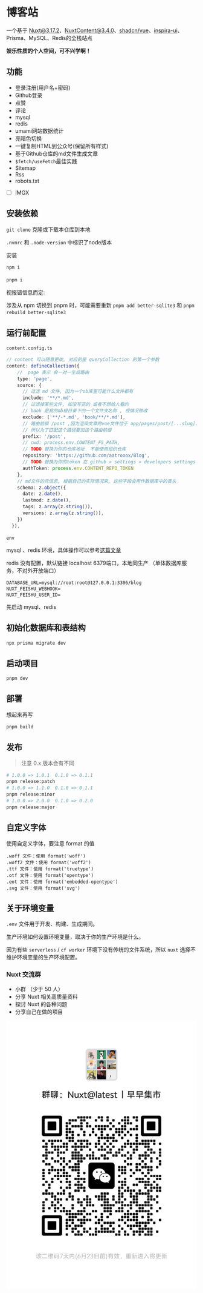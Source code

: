 # 博客站

一个基于 [Nuxt@3.17.2](https://nuxt.com/)、[NuxtContent@3.4.0](https://content.nuxt.com/)、[shadcn/vue](https://www.shadcn-vue.com/)、[inspira-ui](https://inspira-ui.com/components)、Prisma、MySQL、Redis的全栈站点

**娱乐性质的个人空间，可不兴学啊！**

## 功能

- 登录注册(用户名+密码)
- Github登录
- 点赞
- 评论
- mysql
- redis
- umami网站数据统计
- 亮暗色切换
- 一键复制HTML到公众号(保留所有样式)
- 基于Github仓库的md文件生成文章
- `$fetch/useFetch`最佳实践
- Sitemap
- Rss
- robots.txt

- [ ] IMGX

## 安装依赖

`git clone` 克隆或下载本仓库到本地

`.nvmrc` 和 `.node-version` 中标识了node版本

安装

```bash
npm i

pnpm i

```

视报错信息而定:

涉及从 npm 切换到 pnpm 时，可能需要重新 `pnpm add better-sqlite3` 和 `pnpm rebuild better-sqlite3`

## 运行前配置

`content.config.ts`

```ts
// content 可以随意更改, 对应的是 queryCollection 的第一个参数
content: defineCollection({
    //  page 表示 会一对一生成路由
    type: 'page',
    source: {
      // 过滤 md 文件, 因为一个ob库里可能什么文件都有
      include: '**/*.md',
      // 过滤掉某些文件, 如没写完的 或者不想给人看的
      // book 是我的ob根目录下的一个文件夹名称 , 视情况修改
      exclude: ['**/-*.md', 'book/**/*.md'],
      // 路由前缀 /post ,因为渲染文章的vue文件位于 app/pages/post/[...slug].vue
      // 所以为了匹配这个路径要加这个路由前缀
      prefix: '/post',
      // cwd: process.env.CONTENT_FS_PATH,
      // TODO 替换为你的仓库地址  不能使用组织仓库
      repository: 'https://github.com/aatrooox/Blog',
      // TODO 替换为你的token 在 github > settings > developers settings > personal access tokens
      authToken: process.env.CONTENT_REPO_TOKEN
    },
    // md文件的元信息, 根据自己的实际情况来, 这些字段会用作数据库中的表头
    schema: z.object({
      date: z.date(),
      lastmod: z.date(),
      tags: z.array(z.string()),
      versions: z.array(z.string()),
    })
  }),
```

`env`

mysql 、redis 环境，具体操作可以参考[这篇文章](https://zzao.club/post/nuxt/local-init-mysql-by-docker)

redis 没有配置，默认链接 localhost 6379端口，本地同生产 （单体数据库服务，不对外开放端口）

```
DATABASE_URL=mysql://root:root@127.0.0.1:3306/blog
NUXT_FEISHU_WEBHOOK=
NUXT_FEISHU_USER_ID=
```

先启动 mysql、redis

## 初始化数据库和表结构

```bash
npx prisma migrate dev
```

## 启动项目

```bash
pnpm dev
```

## 部署

想起来再写

```bash
pnpm build
```

## 发布

> 注意 0.x 版本会有不同

```bash
# 1.0.0 => 1.0.1  0.1.0 => 0.1.1
pnpm release:patch
# 1.0.0 => 1.1.0  0.1.0 => 0.1.1
pnpm release:minor
# 1.0.0 => 2.0.0  0.1.0 => 0.2.0
pnpm release:major
```

## 自定义字体

使用自定义字体，要注意 format 的值

```
.woff 文件：使用 format('woff')
.woff2 文件：使用 format('woff2')
.ttf 文件：使用 format('truetype')
.otf 文件：使用 format('opentype')
.eot 文件：使用 format('embedded-opentype')
.svg 文件：使用 format('svg')
```

## 关于环境变量

`.env` 文件用于开发、构建、生成期间。

生产环境如何设置环境变量，取决于你的生产环境是什么。

因为有些 `serverless` / `cf worker` 环境下没有传统的文件系统，所以 `nuxt` 选择不维护环境变量的生产环境配置。

### Nuxt 交流群

- 小群 （少于 50 人）
- 分享 Nuxt 相关高质量资料
- 探讨 Nuxt 的各种问题
- 分享自己在做的项目

![](githubAssets/wxgroup.png)
